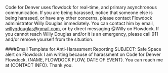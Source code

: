 Code for Denver uses flowdock for real-time, and primary asynchronous communication. If you are being harassed, notice that someone else is being harassed, or have any other concerns, please contact Flowdock administrator Willy Douglas immediately. You can contact him by email, willygdouglas@gmail.com, or by direct messaging @Willy on Flowdock. 
If you cannot reach Willy Douglas and/or it is an emergency, please call 911 and/or remove yourself from the situation. 

####Email Template for Anti-Harassment Reporting
SUBJECT: Safe Space alert on Flowdock
I am writing because of harassment on Code for Denver Flowdock, (NAME, FLOWDOCK FLOW, DATE OF EVENT). 
You can reach me at (CONTACT INFO). Thank you.
